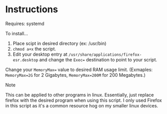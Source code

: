 # Instructions

Requires: systemd

To install...
1. Place scipt in desired directory (ex: /usr/bin)
2. `chmod a+x` the script.
3. Edit your desktop entry at `/usr/share/applications/firefox-esr.desktop` and change the `Exec=` destination to point to your script.

Change your `MemoryMax=` value to desired RAM usage limit. (Exmaples: `MemoryMax=2G` for 2 Gigabytes, `MemoryMax=200M` for 200 Megabytes.)

>[!NOTE]
>This can be applied to other programs in linux. Essentially, just replace firefox with the desired program when using this script. I only used Firefox in this script as it's a common resource hog on my smaller linux devices.

[^1]: Discovered from this form: https://bbs.archlinux.org/viewtopic.php?id=271719
